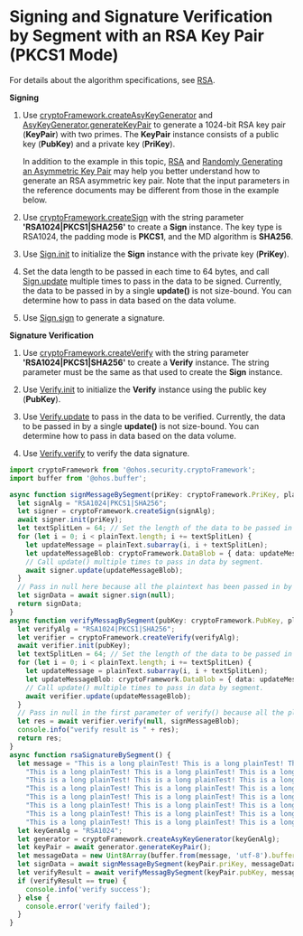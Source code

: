 # Signing and Signature Verification by Segment with an RSA Key Pair (PKCS1 Mode)


For details about the algorithm specifications, see [RSA](crypto-sign-sig-verify-overview.md#rsa).


**Signing**


1. Use [cryptoFramework.createAsyKeyGenerator](../../reference/apis/js-apis-cryptoFramework.md#cryptoframeworkcreateasykeygenerator) and [AsyKeyGenerator.generateKeyPair](../../reference/apis/js-apis-cryptoFramework.md#generatekeypair-1) to generate a 1024-bit RSA key pair (**KeyPair**) with two primes. The **KeyPair** instance consists of a public key (**PubKey**) and a private key (**PriKey**).
   
   In addition to the example in this topic, [RSA](crypto-asym-key-generation-conversion-spec.md#rsa) and [Randomly Generating an Asymmetric Key Pair](crypto-generate-asym-key-pair-randomly.md) may help you better understand how to generate an RSA asymmetric key pair. Note that the input parameters in the reference documents may be different from those in the example below.

2. Use [cryptoFramework.createSign](../../reference/apis/js-apis-cryptoFramework.md#cryptoframeworkcreatesign) with the string parameter **'RSA1024|PKCS1|SHA256'** to create a **Sign** instance. The key type is RSA1024, the padding mode is **PKCS1**, and the MD algorithm is **SHA256**.

3. Use [Sign.init](../../reference/apis/js-apis-cryptoFramework.md#init-3) to initialize the **Sign** instance with the private key (**PriKey**).

4. Set the data length to be passed in each time to 64 bytes, and call [Sign.update](../../reference/apis/js-apis-cryptoFramework.md#update-3) multiple times to pass in the data to be signed.
   Currently, the data to be passed in by a single **update()** is not size-bound. You can determine how to pass in data based on the data volume.

5. Use [Sign.sign](../../reference/apis/js-apis-cryptoFramework.md#sign-2) to generate a signature.


**Signature Verification**


1. Use [cryptoFramework.createVerify](../../reference/apis/js-apis-cryptoFramework.md#cryptoframeworkcreateverify) with the string parameter **'RSA1024|PKCS1|SHA256'** to create a **Verify** instance. The string parameter must be the same as that used to create the **Sign** instance.

2. Use [Verify.init](../../reference/apis/js-apis-cryptoFramework.md#init-5) to initialize the **Verify** instance using the public key (**PubKey**).

3. Use [Verify.update](../../reference/apis/js-apis-cryptoFramework.md#update-5) to pass in the data to be verified.
   Currently, the data to be passed in by a single **update()** is not size-bound. You can determine how to pass in data based on the data volume.

4. Use [Verify.verify](../../reference/apis/js-apis-cryptoFramework.md#verify-2) to verify the data signature.


```ts
import cryptoFramework from '@ohos.security.cryptoFramework';
import buffer from '@ohos.buffer';

async function signMessageBySegment(priKey: cryptoFramework.PriKey, plainText: Uint8Array) {
  let signAlg = "RSA1024|PKCS1|SHA256";
  let signer = cryptoFramework.createSign(signAlg);
  await signer.init(priKey);
  let textSplitLen = 64; // Set the length of the data to be passed in each time. In this example, the value is 64.
  for (let i = 0; i < plainText.length; i += textSplitLen) {
    let updateMessage = plainText.subarray(i, i + textSplitLen);
    let updateMessageBlob: cryptoFramework.DataBlob = { data: updateMessage };
    // Call update() multiple times to pass in data by segment.
    await signer.update(updateMessageBlob);
  }
  // Pass in null here because all the plaintext has been passed in by segment.
  let signData = await signer.sign(null);
  return signData;
}
async function verifyMessagBySegment(pubKey: cryptoFramework.PubKey, plainText: Uint8Array, signMessageBlob: cryptoFramework.DataBlob) {
  let verifyAlg = "RSA1024|PKCS1|SHA256";
  let verifier = cryptoFramework.createVerify(verifyAlg);
  await verifier.init(pubKey);
  let textSplitLen = 64; // Set the length of the data to be passed in each time. In this example, the value is 64.
  for (let i = 0; i < plainText.length; i += textSplitLen) {
    let updateMessage = plainText.subarray(i, i + textSplitLen);
    let updateMessageBlob: cryptoFramework.DataBlob = { data: updateMessage };
    // Call update() multiple times to pass in data by segment.
    await verifier.update(updateMessageBlob);
  }
  // Pass in null in the first parameter of verify() because all the plaintext has been passed in by segment.
  let res = await verifier.verify(null, signMessageBlob);
  console.info("verify result is " + res);
  return res;
}
async function rsaSignatureBySegment() {
  let message = "This is a long plainTest! This is a long plainTest! This is a long plainTest!" +
    "This is a long plainTest! This is a long plainTest! This is a long plainTest! This is a long plainTest!" +
    "This is a long plainTest! This is a long plainTest! This is a long plainTest! This is a long plainTest!" +
    "This is a long plainTest! This is a long plainTest! This is a long plainTest! This is a long plainTest!" +
    "This is a long plainTest! This is a long plainTest! This is a long plainTest! This is a long plainTest!" +
    "This is a long plainTest! This is a long plainTest! This is a long plainTest! This is a long plainTest!" +
    "This is a long plainTest! This is a long plainTest! This is a long plainTest! This is a long plainTest!" +
    "This is a long plainTest! This is a long plainTest! This is a long plainTest! This is a long plainTest!";
  let keyGenAlg = "RSA1024";
  let generator = cryptoFramework.createAsyKeyGenerator(keyGenAlg);
  let keyPair = await generator.generateKeyPair();
  let messageData = new Uint8Array(buffer.from(message, 'utf-8').buffer);
  let signData = await signMessageBySegment(keyPair.priKey, messageData);
  let verifyResult = await verifyMessagBySegment(keyPair.pubKey, messageData, signData);
  if (verifyResult == true) {
    console.info('verify success');
  } else {
    console.error('verify failed');
  }
}
```
